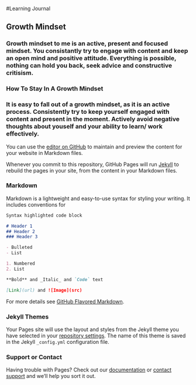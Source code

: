 #Learning Journal

## Growth Mindset

### Growth mindset to me is an active, present and focused mindset. You consistantly try to engage with content and keep an open mind and positive attitude. Everything is possible, nothing can hold you back, seek advice and constructive critisism. 

### How To Stay In A Growth Mindset

### It is easy to fall out of a growth mindset, as it is an active process. Consistently try to keep yourself engaged with content and present in the moment. Actively avoid negative thoughts about youself and your ability to learn/ work effectively.

You can use the [editor on GitHub](https://github.com/LeeThomas13/learning-journal/edit/master/README.md) to maintain and preview the content for your website in Markdown files.

Whenever you commit to this repository, GitHub Pages will run [Jekyll](https://jekyllrb.com/) to rebuild the pages in your site, from the content in your Markdown files.

### Markdown

Markdown is a lightweight and easy-to-use syntax for styling your writing. It includes conventions for

```markdown
Syntax highlighted code block

# Header 1
## Header 2
### Header 3

- Bulleted
- List

1. Numbered
2. List

**Bold** and _Italic_ and `Code` text

[Link](url) and ![Image](src)
```

For more details see [GitHub Flavored Markdown](https://guides.github.com/features/mastering-markdown/).

### Jekyll Themes

Your Pages site will use the layout and styles from the Jekyll theme you have selected in your [repository settings](https://github.com/LeeThomas13/learning-journal/settings). The name of this theme is saved in the Jekyll `_config.yml` configuration file.

### Support or Contact

Having trouble with Pages? Check out our [documentation](https://help.github.com/categories/github-pages-basics/) or [contact support](https://github.com/contact) and we’ll help you sort it out.
